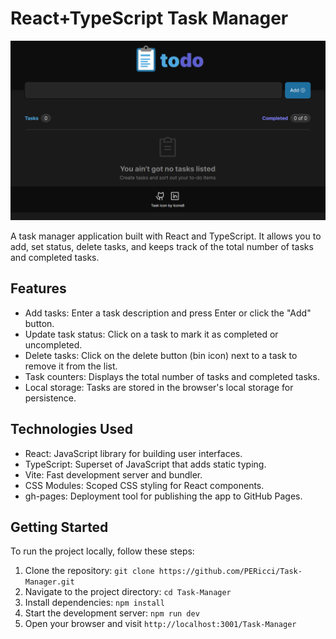 # React+TypeScript Task Manager

![Task Manager Screenshot](/public/screenshotPC.png)

A task manager application built with React and TypeScript. It allows you to add, set status, delete tasks, and keeps track of the total number of tasks and completed tasks.

## Features

- Add tasks: Enter a task description and press Enter or click the "Add" button.
- Update task status: Click on a task to mark it as completed or uncompleted.
- Delete tasks: Click on the delete button (bin icon) next to a task to remove it from the list.
- Task counters: Displays the total number of tasks and completed tasks.
- Local storage: Tasks are stored in the browser's local storage for persistence.

## Technologies Used

- React: JavaScript library for building user interfaces.
- TypeScript: Superset of JavaScript that adds static typing.
- Vite: Fast development server and bundler.
- CSS Modules: Scoped CSS styling for React components.
- gh-pages: Deployment tool for publishing the app to GitHub Pages.

## Getting Started

To run the project locally, follow these steps:

1. Clone the repository: `git clone https://github.com/PERicci/Task-Manager.git`
2. Navigate to the project directory: `cd Task-Manager`
3. Install dependencies: `npm install`
4. Start the development server: `npm run dev`
5. Open your browser and visit `http://localhost:3001/Task-Manager`